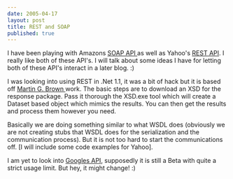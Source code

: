 ```yaml
--- 
date: 2005-04-17
layout: post
title: REST and SOAP
published: true
---
```

I have been playing with Amazons <a href="http://www.amazon.com/gp/browse.html/102-2497589-1043300?_encoding=UTF8&amp;node=3435361">SOAP API </a> as well as Yahoo's <a href="http://developer.yahoo.net/">REST API</a>.  I really like both of these API's.  I will talk about some ideas I have for letting both of these API's interact in a later blog. :) <p />I was looking into using REST in .Net 1.1, it was a bit of hack but it is based off <a href="http://www.mgbrown.com/Downloads.aspx#Yahoo">Martin G. Brown </a>work.  The basic steps are to download an XSD for the response package.  Pass it thorough the XSD.exe tool which will create a Dataset based object which mimics the results.  You can then get the results and process them however you need.<p />Basically we are doing something similar to what WSDL does (obviously we are not creating stubs that WSDL does for the serialization and the communication process).  But it is not too hard to start the communications off. [I will include some code examples for Yahoo].<p />I am yet to look into <a href="http://www.google.co.uk/apis/">Googles API</a>, supposedly it is still a Beta with quite a strict usage limit.  But hey, it might change! :)<div class="blogger-post-footer"><img class="posterous_download_image" src="https://blogger.googleusercontent.com/tracker/8109338-111375980519765994?l=www.kinlan.co.uk%2Findex.html" height="1" alt="" width="1" /></div>
